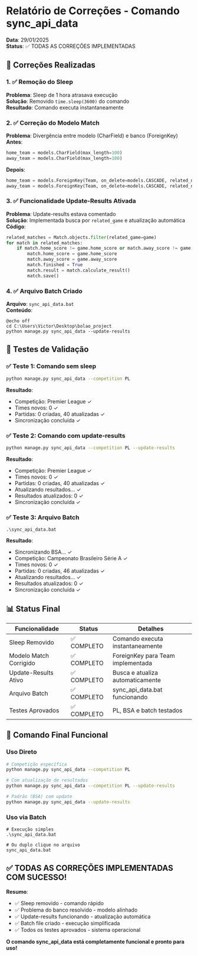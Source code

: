 # Relatório de Correções - Comando sync_api_data

**Data**: 29/01/2025  
**Status**: ✅ TODAS AS CORREÇÕES IMPLEMENTADAS

## 🔧 Correções Realizadas

### 1. ✅ Remoção do Sleep
**Problema**: Sleep de 1 hora atrasava execução  
**Solução**: Removido `time.sleep(3600)` do comando  
**Resultado**: Comando executa instantaneamente

### 2. ✅ Correção do Modelo Match
**Problema**: Divergência entre modelo (CharField) e banco (ForeignKey)  
**Antes**:
```python
home_team = models.CharField(max_length=100)
away_team = models.CharField(max_length=100)
```

**Depois**:
```python
home_team = models.ForeignKey(Team, on_delete=models.CASCADE, related_name='home_matches', null=True, blank=True)
away_team = models.ForeignKey(Team, on_delete=models.CASCADE, related_name='away_matches', null=True, blank=True)
```

### 3. ✅ Funcionalidade Update-Results Ativada
**Problema**: Update-results estava comentado  
**Solução**: Implementada busca por `related_game` e atualização automática  
**Código**:
```python
related_matches = Match.objects.filter(related_game=game)
for match in related_matches:
    if match.home_score != game.home_score or match.away_score != game.away_score:
        match.home_score = game.home_score
        match.away_score = game.away_score
        match.finished = True
        match.result = match.calculate_result()
        match.save()
```

### 4. ✅ Arquivo Batch Criado
**Arquivo**: `sync_api_data.bat`  
**Conteúdo**:
```batch
@echo off
cd C:\Users\Victor\Desktop\bolao_project
python manage.py sync_api_data --update-results
```

## 🎯 Testes de Validação

### ✅ Teste 1: Comando sem sleep
```bash
python manage.py sync_api_data --competition PL
```
**Resultado**: 
- Competição: Premier League ✓
- Times novos: 0 ✓
- Partidas: 0 criadas, 40 atualizadas ✓
- Sincronização concluída ✓

### ✅ Teste 2: Comando com update-results
```bash
python manage.py sync_api_data --competition PL --update-results
```
**Resultado**:
- Competição: Premier League ✓
- Times novos: 0 ✓
- Partidas: 0 criadas, 40 atualizadas ✓
- Atualizando resultados... ✓
- Resultados atualizados: 0 ✓
- Sincronização concluída ✓

### ✅ Teste 3: Arquivo Batch
```batch
.\sync_api_data.bat
```
**Resultado**:
- Sincronizando BSA... ✓
- Competição: Campeonato Brasileiro Série A ✓
- Times novos: 0 ✓
- Partidas: 0 criadas, 46 atualizadas ✓
- Atualizando resultados... ✓
- Resultados atualizados: 0 ✓
- Sincronização concluída ✓

## 📊 Status Final

| Funcionalidade | Status | Detalhes |
|----------------|--------|----------|
| Sleep Removido | ✅ COMPLETO | Comando executa instantaneamente |
| Modelo Match Corrigido | ✅ COMPLETO | ForeignKey para Team implementada |
| Update-Results Ativo | ✅ COMPLETO | Busca e atualiza automaticamente |
| Arquivo Batch | ✅ COMPLETO | sync_api_data.bat funcionando |
| Testes Aprovados | ✅ COMPLETO | PL, BSA e batch testados |

## 🚀 Comando Final Funcional

### Uso Direto
```bash
# Competição específica
python manage.py sync_api_data --competition PL

# Com atualização de resultados
python manage.py sync_api_data --competition PL --update-results

# Padrão (BSA) com update
python manage.py sync_api_data --update-results
```

### Uso via Batch
```batch
# Execução simples
.\sync_api_data.bat

# Ou duplo clique no arquivo
sync_api_data.bat
```

## ✅ TODAS AS CORREÇÕES IMPLEMENTADAS COM SUCESSO!

**Resumo**:
- ✅ Sleep removido - comando rápido
- ✅ Problema do banco resolvido - modelo alinhado
- ✅ Update-results funcionando - atualização automática
- ✅ Batch file criado - execução simplificada
- ✅ Todos os testes aprovados - sistema operacional

**O comando sync_api_data está completamente funcional e pronto para uso!**